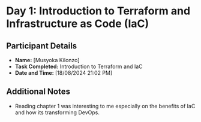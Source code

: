 # Day 1: Introduction to Terraform and Infrastructure as Code (IaC)

## Participant Details
- **Name:** [Musyoka Kilonzo]
- **Task Completed:** Introduction to Terraform and IaC
- **Date and Time:** [18/08/2024 21:02 PM]

## Additional Notes
- Reading chapter 1 was interesting to me especially on the benefits of IaC and how its transforming DevOps.